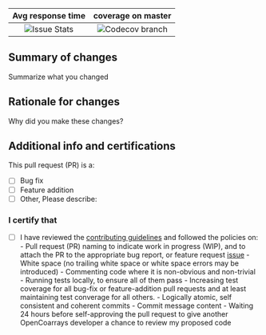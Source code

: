 <!-- Please fill out the pull request template included below, failure -->
<!-- to do so may result in immediate closure of your pull request. -->

<!-- Fill out all portions of this template that apply. Please delete -->
<!-- any unnecessary sections. -->

<!-- PRO TIP! Submit the pull request *before* you check any -->
<!-- checkboxes. Then, use the gui/web interface to check the -->
<!-- checkboxes! -->

[links]:#
[contributing guidelines]: https://github.com/sourceryinstitute/OpenCoarrays/blob/master/CONTRIBUTING.md
[issue]: https://github.com/sourceryinstitute/OpenCoarrays/issues
[PR response img]: https://img.shields.io/issuestats/p/github/sourceryinstitute/OpenCoarrays.svg?style=flat-square
[coverage]: https://img.shields.io/codecov/c/github/sourceryinstitute/OpenCoarrays/master.svg?style=flat-square

|  Avg response time                |  coverage on master         |
|:---------------------------------:|:---------------------------:|
| ![Issue Stats][PR response img]   | ![Codecov branch][coverage] |

## Summary of changes ##

Summarize what you changed

## Rationale for changes ##

Why did you make these changes?

## Additional info and certifications ##

This pull request (PR) is a:

- [ ] Bug fix
- [ ] Feature addition
- [ ] Other, Please describe:

### I certify that ###

- [ ] I have reviewed the [contributing guidelines] and followed the
      policies on:
      - Pull request (PR) naming to indicate work in progress (WIP),
        and to attach the PR to the appropriate bug report, or feature
        request [issue]
      - White space (no trailing white space or white space errors may
        be introduced)
      - Commenting code where it is non-obvious and non-trivial
      - Running tests locally, to ensure all of them pass
      - Increasing test coverage for all bug-fix or feature-addition pull
        requests and at least maintaining test converage for all others.
      - Logically atomic, self consistent and coherent commits
      - Commit message content
      - Waiting 24 hours before self-approving the pull request to
        give another OpenCoarrays developer a chance to review my
        proposed code
